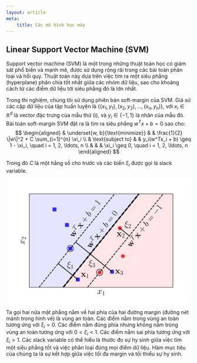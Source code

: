 ```yaml
---
layout: article
meta:
    title: Các mô hình học máy
---
```


## Linear Support Vector Machine (SVM)
Support vector machine (SVM) là một trong những thuật toán học có giám sát phổ biến và mạnh mẽ, được sử dụng rộng rãi trong các bài toán phân loại và hồi quy. Thuật toán này dựa trên việc tìm ra một siêu phẳng (hyperplane) phân chia tốt nhất giữa các nhóm dữ liệu, sao cho khoảng cách từ các điểm dữ liệu tới siêu phẳng đó là lớn nhất.

Trong thí nghiệm, chúng tôi sử dụng phiên bản soft-margin của SVM. Giả sử các cặp dữ liệu của tập huấn luyện là  $\{(x_1, y_1), (x_2, y_2), \ldots, (x_n, y_n)\}$, với $x_i \in \mathbb{R}^d$ là vector đặc trưng của mẫu thứ \(i\), và $y_i \in \{-1, 1\}$ là nhãn của mẫu đó. Bài toán soft-margin SVM đặt ra là tìm ra siêu phẳng $w^Tx + b = 0$ sao cho:
$$
\begin{aligned}
& \underset{w, b}{\text{minimize}}
& & \frac{1}{2} \|w\|^2 + C \sum_{i=1}^{n} \xi_i \\
& \text{subject to}
& & y_i(w^Tx_i + b) \geq 1 - \xi_i, \quad i = 1, 2, \ldots, n \\
& & & \xi_i \geq 0, \quad i = 1, 2, \ldots, n
\end{aligned}
$$

Trong đó $C$ là một hằng số cho trước và các biến $\xi_i$ được gọi là slack variable.

![Hình 1](../assets/svm/1.png)

Ta gọi hai nửa mặt phẳng nằm về hai phía của hai đường margin (đường nét mảnh trong hình vẽ) là vùng an toàn. Các điểm nằm trong vùng an toàn tương ứng với $\xi_i = 0$. Các điểm nằm đúng phía nhưng không nằm trong vùng an toàn tương ứng với $0 < \xi_i < 1$. Các điểm nằm sai phía tương ứng với $\xi_i > 1$.  Các slack variable có thể hiểu là thước đo sự hy sinh giữa việc tìm một siêu phẳng tốt và việc phân loại đúng mọi điểm dữ liệu. Hàm mục tiêu của chúng ta là sự kết hợp giữa việc tối đa margin và tối thiểu sự hy sinh.